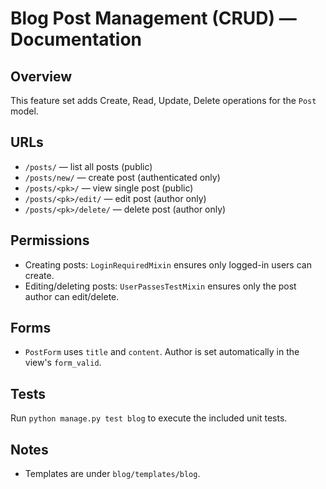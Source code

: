 # Blog Post Management (CRUD) — Documentation

## Overview

This feature set adds Create, Read, Update, Delete operations for the `Post` model.

## URLs

- `/posts/` — list all posts (public)
- `/posts/new/` — create post (authenticated only)
- `/posts/<pk>/` — view single post (public)
- `/posts/<pk>/edit/` — edit post (author only)
- `/posts/<pk>/delete/` — delete post (author only)

## Permissions

- Creating posts: `LoginRequiredMixin` ensures only logged-in users can create.
- Editing/deleting posts: `UserPassesTestMixin` ensures only the post author can edit/delete.

## Forms

- `PostForm` uses `title` and `content`. Author is set automatically in the view's `form_valid`.

## Tests

Run `python manage.py test blog` to execute the included unit tests.

## Notes

- Templates are under `blog/templates/blog`.
